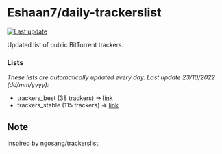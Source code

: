
# Eshaan7/daily-trackerslist 

[![Last update](https://img.shields.io/badge/Last%20update-23/10/2022-blue.svg)](#)

Updated list of public BitTorrent trackers.

### Lists
*These lists are automatically updated every day. Last update 23/10/2022 (_dd/mm/yyyy_):*

* trackers_best (38 trackers) => [link](https://raw.githubusercontent.com/eshaan7/daily-trackerslist/master/trackers_best.txt)
* trackers_stable (115 trackers) => [link](https://raw.githubusercontent.com/eshaan7/daily-trackerslist/master/trackers_stable.txt)

## Note

Inspired by [ngosang/trackerslist](https://github.com/ngosang/trackerslist).
